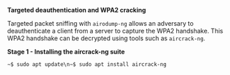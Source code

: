 **Targeted deauthentication and WPA2 cracking**

Targeted packet sniffing with `airodump-ng` allows an adversary to deauthenticate a client from a server to capture the WPA2 handshake. This WPA2 handshake can be decrypted using tools such as `aircrack-ng`.

**Stage 1 - Installing the aircrack-ng suite**

`∼$ sudo apt update\n∼$ sudo apt install aircrack-ng`

